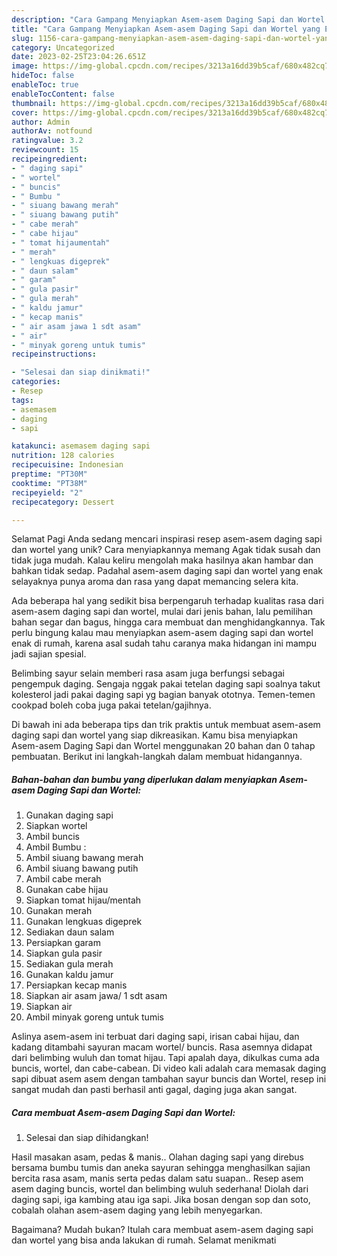 ```yaml
---
description: "Cara Gampang Menyiapkan Asem-asem Daging Sapi dan Wortel yang Enak"
title: "Cara Gampang Menyiapkan Asem-asem Daging Sapi dan Wortel yang Enak"
slug: 1156-cara-gampang-menyiapkan-asem-asem-daging-sapi-dan-wortel-yang-enak
category: Uncategorized
date: 2023-02-25T23:04:26.651Z
image: https://img-global.cpcdn.com/recipes/3213a16dd39b5caf/680x482cq70/asem-asem-daging-sapi-dan-wortel-foto-resep-utama.jpg
hideToc: false
enableToc: true
enableTocContent: false
thumbnail: https://img-global.cpcdn.com/recipes/3213a16dd39b5caf/680x482cq70/asem-asem-daging-sapi-dan-wortel-foto-resep-utama.jpg
cover: https://img-global.cpcdn.com/recipes/3213a16dd39b5caf/680x482cq70/asem-asem-daging-sapi-dan-wortel-foto-resep-utama.jpg
author: Admin
authorAv: notfound
ratingvalue: 3.2
reviewcount: 15
recipeingredient:
- " daging sapi"
- " wortel"
- " buncis"
- " Bumbu "
- " siuang bawang merah"
- " siuang bawang putih"
- " cabe merah"
- " cabe hijau"
- " tomat hijaumentah"
- " merah"
- " lengkuas digeprek"
- " daun salam"
- " garam"
- " gula pasir"
- " gula merah"
- " kaldu jamur"
- " kecap manis"
- " air asam jawa 1 sdt asam"
- " air"
- " minyak goreng untuk tumis"
recipeinstructions:

- "Selesai dan siap dinikmati!"
categories:
- Resep
tags:
- asemasem
- daging
- sapi

katakunci: asemasem daging sapi 
nutrition: 128 calories
recipecuisine: Indonesian
preptime: "PT30M"
cooktime: "PT38M"
recipeyield: "2"
recipecategory: Dessert

---
```



Selamat Pagi Anda sedang mencari inspirasi resep asem-asem daging sapi dan wortel yang unik? Cara menyiapkannya memang Agak tidak susah dan tidak juga mudah. Kalau keliru mengolah maka hasilnya akan hambar dan bahkan tidak sedap. Padahal asem-asem daging sapi dan wortel yang enak selayaknya punya aroma dan rasa yang dapat memancing selera kita.


Ada beberapa hal yang sedikit bisa berpengaruh terhadap kualitas rasa dari asem-asem daging sapi dan wortel, mulai dari jenis bahan, lalu pemilihan bahan segar dan bagus, hingga cara membuat dan menghidangkannya. Tak perlu bingung kalau mau menyiapkan asem-asem daging sapi dan wortel enak di rumah, karena asal sudah tahu caranya maka hidangan ini mampu jadi sajian spesial.

Belimbing sayur selain memberi rasa asam juga berfungsi sebagai pengempuk daging. Sengaja nggak pakai tetelan daging sapi soalnya takut kolesterol jadi pakai daging sapi yg bagian banyak ototnya. Temen-temen cookpad boleh coba juga pakai tetelan/gajihnya.


Di bawah ini ada beberapa tips dan trik praktis untuk membuat asem-asem daging sapi dan wortel yang siap dikreasikan. Kamu bisa menyiapkan Asem-asem Daging Sapi dan Wortel menggunakan 20 bahan dan 0 tahap pembuatan. Berikut ini langkah-langkah dalam membuat hidangannya.

<!--inarticleads1-->

##### Bahan-bahan dan bumbu yang diperlukan dalam menyiapkan Asem-asem Daging Sapi dan Wortel:

1. Gunakan  daging sapi
1. Siapkan  wortel
1. Ambil  buncis
1. Ambil  Bumbu :
1. Ambil  siuang bawang merah
1. Ambil  siuang bawang putih
1. Ambil  cabe merah
1. Gunakan  cabe hijau
1. Siapkan  tomat hijau/mentah
1. Gunakan  merah
1. Gunakan  lengkuas digeprek
1. Sediakan  daun salam
1. Persiapkan  garam
1. Siapkan  gula pasir
1. Sediakan  gula merah
1. Gunakan  kaldu jamur
1. Persiapkan  kecap manis
1. Siapkan  air asam jawa/ 1 sdt asam
1. Siapkan  air
1. Ambil  minyak goreng untuk tumis


Aslinya asem-asem ini terbuat dari daging sapi, irisan cabai hijau, dan kadang ditambahi sayuran macam wortel/ buncis. Rasa asemnya didapat dari belimbing wuluh dan tomat hijau. Tapi apalah daya, dikulkas cuma ada buncis, wortel, dan cabe-cabean. Di video kali adalah cara memasak daging sapi dibuat asem asem dengan tambahan sayur buncis dan Wortel, resep ini sangat mudah dan pasti berhasil anti gagal, daging juga akan sangat. 

<!--inarticleads2-->

##### Cara membuat Asem-asem Daging Sapi dan Wortel:


1. Selesai dan siap dihidangkan!

Hasil masakan asam, pedas &amp; manis.. Olahan daging sapi yang direbus bersama bumbu tumis dan aneka sayuran sehingga menghasilkan sajian bercita rasa asam, manis serta pedas dalam satu suapan.. Resep asem asem daging buncis, wortel dan belimbing wuluh sederhana! Diolah dari daging sapi, iga kambing atau iga sapi. Jika bosan dengan sop dan soto, cobalah olahan asem-asem daging yang lebih menyegarkan. 

Bagaimana? Mudah bukan? Itulah cara membuat asem-asem daging sapi dan wortel yang bisa anda lakukan di rumah. Selamat menikmati
